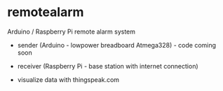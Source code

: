 # remotealarm

Arduino / Raspberry Pi remote alarm system

* sender (Arduino - lowpower breadboard Atmega328) - code coming soon
* receiver (Raspberry Pi - base station with internet connection)

* visualize data with thingspeak.com
